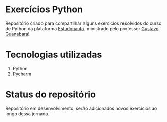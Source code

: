 # Exercícios Python
Repositório criado para compartilhar alguns exercicios resolvidos do curso de Python da plataforma [Estudonauta](https://www.estudonauta.com/), ministrado pelo professor [Gustavo Guanabara](https://github.com/gustavoguanabara)! 

# Tecnologias utilizadas
1. Python
2. [Pycharm](https://www.jetbrains.com/pycharm/download/?section=mac)

# Status do repositório
Repositório em desenvolvimento, serão adicionados novos exercícios ao longo dessa jornada.
